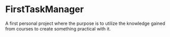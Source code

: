 # FirstTaskManager
A first personal project where the purpose is to utilize the knowledge gained from courses to create something practical with it.
